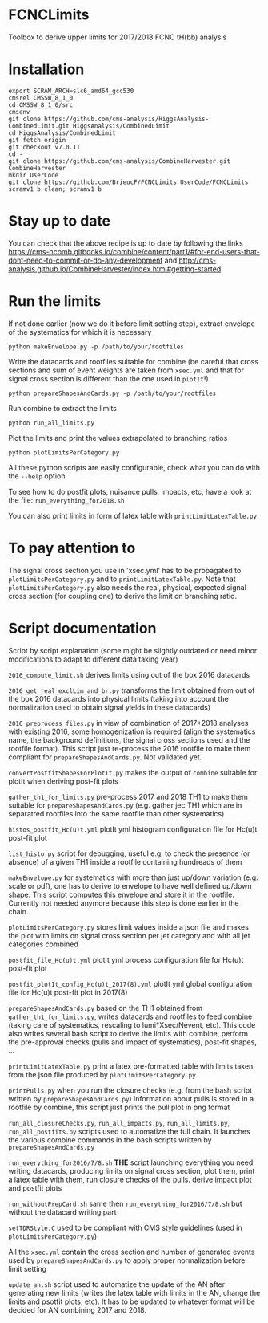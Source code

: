 # FCNCLimits
Toolbox to derive upper limits for 2017/2018 FCNC tH(bb) analysis
# Installation
```
export SCRAM_ARCH=slc6_amd64_gcc530
cmsrel CMSSW_8_1_0
cd CMSSW_8_1_0/src 
cmsenv
git clone https://github.com/cms-analysis/HiggsAnalysis-CombinedLimit.git HiggsAnalysis/CombinedLimit
cd HiggsAnalysis/CombinedLimit
git fetch origin
git checkout v7.0.11
cd -
git clone https://github.com/cms-analysis/CombineHarvester.git CombineHarvester
mkdir UserCode
git clone https://github.com/BrieucF/FCNCLimits UserCode/FCNCLimits
scramv1 b clean; scramv1 b
```
# Stay up to date
You can check that the above recipe is up to date by following the links
https://cms-hcomb.gitbooks.io/combine/content/part1/#for-end-users-that-dont-need-to-commit-or-do-any-development
and
http://cms-analysis.github.io/CombineHarvester/index.html#getting-started

# Run the limits
If not done earlier (now we do it before limit setting step), extract envelope of the systematics for which it is necessary

`python makeEnvelope.py -p /path/to/your/rootfiles`

Write the datacards and rootfiles suitable for combine (be careful that cross sections and sum of event weights are taken from `xsec.yml` and that for signal cross section is different than the one used in `plotIt`!)

`python prepareShapesAndCards.py -p /path/to/your/rootfiles`

Run combine to extract the limits

`python run_all_limits.py`

Plot the limits and print the values extrapolated to branching ratios

`python plotLimitsPerCategory.py`

All these python scripts are easily configurable, check what you can do with the `--help` option

To see how to do postfit plots, nuisance pulls, impacts, etc, have a look at the file: `run_everything_for2018.sh`

You can also print limits in form of latex table with `printLimitLatexTable.py`

# To pay attention to

The signal cross section you use in 'xsec.yml' has to be propagated to `plotLimitsPerCategory.py` and to `printLimitLatexTable.py`. Note that `plotLimitsPerCategory.py` also needs the real, physical, expected signal cross section (for coupling one) to derive the limit on branching ratio.

# Script documentation

Script by script explanation (some might be slightly outdated or need minor modifications to adapt to different data taking year)

`2016_compute_limit.sh` derives limits using out of the box 2016 datacards

`2016_get_real_exclLim_and_br.py` transforms the limit obtained from out of the box 2016 datacards into physical limits (taking into account the normalization used to obtain signal yields in these datacards)

`2016_preprocess_files.py` in view of combination of 2017+2018 analyses with existing 2016, some homogenization is required (align the systematics name, the background definitions, the signal cross sections used and the rootfile format). This script just re-process the 2016 rootfile to make them compliant for `prepareShapesAndCards.py`. Not validated yet.

`convertPostfitShapesForPlotIt.py` makes the output of `combine` suitable for plotIt when deriving post-fit plots

`gather_th1_for_limits.py` pre-process 2017 and 2018 TH1 to make them suitable for `prepareShapesAndCards.py` (e.g. gather jec TH1 which are in separatred rootfiles into the same rootfile than other systematics)

`histos_postfit_Hc(u)t.yml` plotIt yml histogram configuration file for Hc(u)t post-fit plot

`list_histo.py` script for debugging, useful e.g. to check the presence (or absence) of a given TH1 inside a rootfile containing hundreads of them

`makeEnvelope.py` for systematics with more than just up/down variation (e.g. scale or pdf), one has to derive to envelope to have well defined up/down shape. This script computes this envelope and store it in the rootfile. Currently not needed anymore because this step is done earlier in the chain.

`plotLimitsPerCategory.py` stores limit values inside a json file and makes the plot with limits on signal cross section per jet category and with all jet categories combined

`postfit_file_Hc(u)t.yml` plotIt yml process configuration file for Hc(u)t post-fit plot

`postfit_plotIt_config_Hc(u)t_2017(8).yml` plotIt yml global configuration file for Hc(u)t post-fit plot in 2017(8)

`prepareShapesAndCards.py` based on the TH1 obtained from `gather_th1_for_limits.py`, writes datacards and rootfiles to feed combine (taking care of systematics, rescaling to lumi*Xsec/Nevent, etc). This code also writes several bash script to derive the limits with combine, perform the pre-approval checks (pulls and impact of systematics), post-fit shapes, ...

`printLimitLatexTable.py` print a latex pre-formatted table with limits taken from the json file produced by `plotLimitsPerCategory.py`

`printPulls.py` when you run the closure checks (e.g. from the bash script written by `prepareShapesAndCards.py`) information about pulls is stored in a rootfile by combine, this script just prints the pull plot in png format

`run_all_closureChecks.py`, `run_all_impacts.py`, `run_all_limits.py`, `run_all_postfits.py` scripts used to automatize the full chain. It launches the various combine commands in the bash scripts written by `prepareShapesAndCards.py`

`run_everything_for2016/7/8.sh` **THE** script launching everything you need: writing datacards, producing limits on signal cross section, plot them, print a latex table with them, run closure checks of the pulls. derive impact plot and postfit plots

`run_withoutPrepCard.sh` same then `run_everything_for2016/7/8.sh` but without the datacard writing part

`setTDRStyle.C` used to be compliant with CMS style guidelines (used in `plotLimitsPerCategory.py`)

All the `xsec.yml` contain the cross section and number of generated events used by `prepareShapesAndCards.py` to apply proper normalization before limit setting

`update_an.sh` script used to automatize the update of the AN after generating new limits (writes the latex table with limits in the AN, change the limits and psotfit plots, etc). It has to be updated to whatever format will be decided for AN combining 2017 and 2018.





